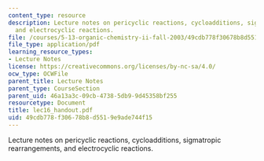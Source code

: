 ```yaml
---
content_type: resource
description: Lecture notes on pericyclic reactions, cycloadditions, sigmatropic rearrangements,
  and electrocyclic reactions.
file: /courses/5-13-organic-chemistry-ii-fall-2003/49cdb778f30678b8d5519e9ade744f15_lec16_handout.pdf
file_type: application/pdf
learning_resource_types:
- Lecture Notes
license: https://creativecommons.org/licenses/by-nc-sa/4.0/
ocw_type: OCWFile
parent_title: Lecture Notes
parent_type: CourseSection
parent_uid: 46a13a3c-09cb-4738-5db9-9d45358bf255
resourcetype: Document
title: lec16_handout.pdf
uid: 49cdb778-f306-78b8-d551-9e9ade744f15
---
```

Lecture notes on pericyclic reactions, cycloadditions, sigmatropic rearrangements, and electrocyclic reactions.